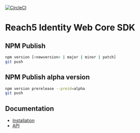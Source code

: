 [![CircleCI](https://circleci.com/gh/ReachFive/identity-web-core-sdk.svg?style=svg)](https://circleci.com/gh/ReachFive/identity-web-core-sdk)

# Reach5 Identity Web Core SDK

## NPM Publish
```sh
npm version [<newversion> | major | minor | patch]
git push
```

## NPM Publish alpha version
```sh
npm version prerelease --preid=alpha
git push
```

## Documentation

- [Installation](https://developer.reach5.co/guides/installation/web/)
- [API](https://developer.reach5.co/api/identity-web/)

